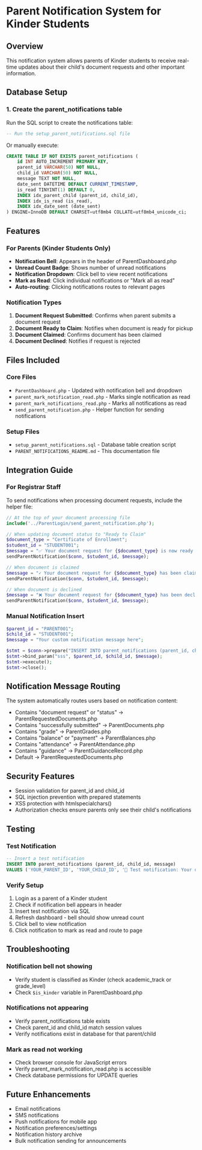# Parent Notification System for Kinder Students

## Overview
This notification system allows parents of Kinder students to receive real-time updates about their child's document requests and other important information.

## Database Setup

### 1. Create the parent_notifications table
Run the SQL script to create the notifications table:
```sql
-- Run the setup_parent_notifications.sql file
```

Or manually execute:
```sql
CREATE TABLE IF NOT EXISTS parent_notifications (
    id INT AUTO_INCREMENT PRIMARY KEY,
    parent_id VARCHAR(50) NOT NULL,
    child_id VARCHAR(50) NOT NULL,
    message TEXT NOT NULL,
    date_sent DATETIME DEFAULT CURRENT_TIMESTAMP,
    is_read TINYINT(1) DEFAULT 0,
    INDEX idx_parent_child (parent_id, child_id),
    INDEX idx_is_read (is_read),
    INDEX idx_date_sent (date_sent)
) ENGINE=InnoDB DEFAULT CHARSET=utf8mb4 COLLATE=utf8mb4_unicode_ci;
```

## Features

### For Parents (Kinder Students Only)
- **Notification Bell**: Appears in the header of ParentDashboard.php
- **Unread Count Badge**: Shows number of unread notifications
- **Notification Dropdown**: Click bell to view recent notifications
- **Mark as Read**: Click individual notifications or "Mark all as read"
- **Auto-routing**: Clicking notifications routes to relevant pages

### Notification Types
1. **Document Request Submitted**: Confirms when parent submits a document request
2. **Document Ready to Claim**: Notifies when document is ready for pickup
3. **Document Claimed**: Confirms document has been claimed
4. **Document Declined**: Notifies if request is rejected

## Files Included

### Core Files
- `ParentDashboard.php` - Updated with notification bell and dropdown
- `parent_mark_notification_read.php` - Marks single notification as read
- `parent_mark_notifications_read.php` - Marks all notifications as read
- `send_parent_notification.php` - Helper function for sending notifications

### Setup Files
- `setup_parent_notifications.sql` - Database table creation script
- `PARENT_NOTIFICATIONS_README.md` - This documentation file

## Integration Guide

### For Registrar Staff
To send notifications when processing document requests, include the helper file:

```php
// At the top of your document processing file
include('../ParentLogin/send_parent_notification.php');

// When updating document status to "Ready to Claim"
$document_type = "Certificate of Enrollment";
$student_id = "STUDENT001";
$message = "✅ Your document request for {$document_type} is now ready to claim at the Registrar's Office.";
sendParentNotification($conn, $student_id, $message);

// When document is claimed
$message = "✓ Your document request for {$document_type} has been claimed.";
sendParentNotification($conn, $student_id, $message);

// When document is declined
$message = "❌ Your document request for {$document_type} has been declined. Please contact the Registrar's Office.";
sendParentNotification($conn, $student_id, $message);
```

### Manual Notification Insert
```php
$parent_id = "PARENT001";
$child_id = "STUDENT001";
$message = "Your custom notification message here";

$stmt = $conn->prepare("INSERT INTO parent_notifications (parent_id, child_id, message, date_sent, is_read) VALUES (?, ?, ?, NOW(), 0)");
$stmt->bind_param("sss", $parent_id, $child_id, $message);
$stmt->execute();
$stmt->close();
```

## Notification Message Routing

The system automatically routes users based on notification content:
- Contains "document request" or "status" → ParentRequestedDocuments.php
- Contains "successfully submitted" → ParentDocuments.php
- Contains "grade" → ParentGrades.php
- Contains "balance" or "payment" → ParentBalances.php
- Contains "attendance" → ParentAttendance.php
- Contains "guidance" → ParentGuidanceRecord.php
- Default → ParentRequestedDocuments.php

## Security Features
- Session validation for parent_id and child_id
- SQL injection prevention with prepared statements
- XSS protection with htmlspecialchars()
- Authorization checks ensure parents only see their child's notifications

## Testing

### Test Notification
```sql
-- Insert a test notification
INSERT INTO parent_notifications (parent_id, child_id, message) 
VALUES ('YOUR_PARENT_ID', 'YOUR_CHILD_ID', '🔔 Test notification: Your document request has been processed.');
```

### Verify Setup
1. Login as a parent of a Kinder student
2. Check if notification bell appears in header
3. Insert test notification via SQL
4. Refresh dashboard - bell should show unread count
5. Click bell to view notification
6. Click notification to mark as read and route to page

## Troubleshooting

### Notification bell not showing
- Verify student is classified as Kinder (check academic_track or grade_level)
- Check `$is_kinder` variable in ParentDashboard.php

### Notifications not appearing
- Verify parent_notifications table exists
- Check parent_id and child_id match session values
- Verify notifications exist in database for that parent/child

### Mark as read not working
- Check browser console for JavaScript errors
- Verify parent_mark_notification_read.php is accessible
- Check database permissions for UPDATE queries

## Future Enhancements
- Email notifications
- SMS notifications
- Push notifications for mobile app
- Notification preferences/settings
- Notification history archive
- Bulk notification sending for announcements
